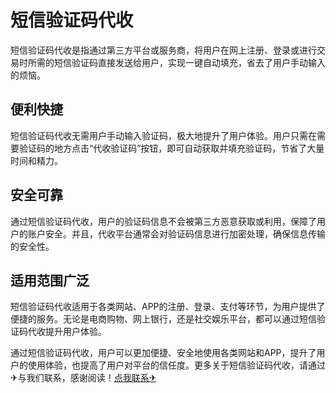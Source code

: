 # 短信验证码代收

短信验证码代收是指通过第三方平台或服务商，将用户在网上注册、登录或进行交易时所需的短信验证码直接发送给用户，实现一键自动填充，省去了用户手动输入的烦恼。

## 便利快捷

短信验证码代收无需用户手动输入验证码，极大地提升了用户体验。用户只需在需要验证码的地方点击“代收验证码”按钮，即可自动获取并填充验证码，节省了大量时间和精力。

## 安全可靠

通过短信验证码代收，用户的验证码信息不会被第三方恶意获取或利用，保障了用户的账户安全。并且，代收平台通常会对验证码信息进行加密处理，确保信息传输的安全性。

## 适用范围广泛

短信验证码代收适用于各类网站、APP的注册、登录、支付等环节，为用户提供了便捷的服务。无论是电商购物、网上银行，还是社交娱乐平台，都可以通过短信验证码代收提升用户体验。

通过短信验证码代收，用户可以更加便捷、安全地使用各类网站和APP，提升了用户的使用体验，也提高了用户对平台的信任度。更多关于短信验证码代收，请通过✈与我们联系，感谢阅读！[点我联系✈](https://app.G208.com)